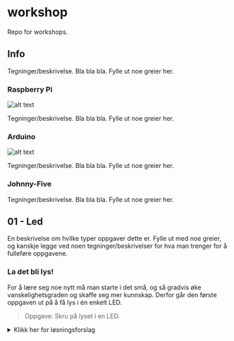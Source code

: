 # workshop
Repo for workshops.

## Info
Tegninger/beskrivelse. Bla bla bla. Fylle ut noe greier her.

### Raspberry Pi
![alt text](https://www.raspberrypi.org/wp-content/uploads/2015/01/Pi2ModB1GB_-comp.jpeg "Raspberry Pi")

Tegninger/beskrivelse. Bla bla bla. Fylle ut noe greier her.

### Arduino
![alt text](https://www.arduino.cc/en/uploads/Products/Uno.jpg "Raspberry Pi")

Tegninger/beskrivelse. Bla bla bla. Fylle ut noe greier her.

### Johnny-Five
Tegninger/beskrivelse. Bla bla bla. Fylle ut noe greier her.

## 01 - Led
En beskrivelse om hvilke typer oppgaver dette er. Fylle ut med noe greier, og kanskje legge ved noen tegninger/beskrivelser for hva man trenger for å fulleføre oppgavene.

### La det bli lys!
For å lære seg noe nytt må man starte i det små, og så gradvis øke vanskelighetsgraden og skaffe seg mer kunnskap.
Derfor går den første oppgaven ut på å få lys i én enkelt LED.

> Oppgave: Skru på lyset i en LED.

<details>
<summary>Klikk her for løsningsforslag</summary>
```javascript
var five = require("johnny-five");
var board = new five.Board();

board.on("ready", function() {
  var led = new five.Led(13);
  led.on();
});
```
</details>

### Blink-blink
Så bra, du fikk lys i LED-lyset! Men, det er jo litt kjedelig at det bare lyser hele dagen, så hva med å la LED-lyset blinke i stedet?
For å løse denne oppgaven må du altså få LED-lyset til å blinke hvert sekund. Av. På. Av. På. Av. På. Mennesker syns dette blir kjedelig etter hvert, men en datamaskin syns slike oppgaver er kjempegøy!

![alt text](https://camo.githubusercontent.com/2d2513641c0cd782d42d8aa261c3f41dd11ed5a4/687474703a2f2f6a6f686e6e792d666976652e696f2f696d672f6c65642d7363656e652d302e676966 "Blinkende LED-lys")

> Oppgave: Få LED-lyset til å blinke.

<details>
<summary>Klikk her for løsningsforslag</summary>
```javascript
var five = require("johnny-five");
var board = new five.Board();

board.on("ready", function() {
  var led = new five.Led(13);
  led.blink(1000);
});
```
</details>
